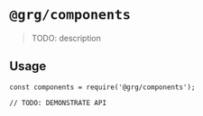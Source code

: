 # `@grg/components`

> TODO: description

## Usage

```
const components = require('@grg/components');

// TODO: DEMONSTRATE API
```
